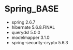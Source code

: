 # Spring_BASE

- spring 2.6.7
- hibernate 5.6.8.FINAL
- querydsl 5.0.0
- modelmapper 3.1.0
- spring-security-crypto 5.6.3
